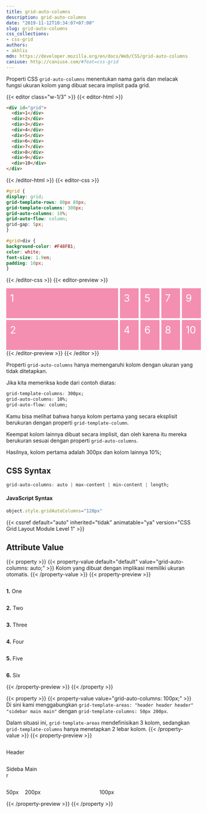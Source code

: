 ```yaml
---
title: grid-auto-columns
description: grid-auto-columns
date: "2019-11-12T10:34:07+07:00"
slug: grid-auto-columns
css_collections:
- css-grid
authors:
- akhlis
mdn: https://developer.mozilla.org/en/docs/Web/CSS/grid-auto-columns
caniuse: http://caniuse.com/#feat=css-grid
---
```


Properti CSS `grid-auto-columns` menentukan nama garis dan melacak fungsi ukuran kolom yang dibuat secara implisit pada
grid.

{{< editor class="w-1/3" >}}
{{< editor-html >}}
```html
<div id="grid">
  <div>1</div>
  <div>2</div>
  <div>3</div>
  <div>4</div>
  <div>5</div>
  <div>6</div>
  <div>7</div>
  <div>8</div>
  <div>9</div>
  <div>10</div>
</div>
```
{{< /editor-html >}}
{{< editor-css >}}
```css
#grid {
display: grid;
grid-template-rows: 80px 80px;
grid-template-columns: 300px;
grid-auto-columns: 10%;
grid-auto-flow: column;
grid-gap: 5px;
}

#grid>div {
background-color: #F48FB1;
color: white;
font-size: 1.9em;
padding: 10px;
}
```
{{< /editor-css >}}
{{< editor-preview >}}
<div id="grid">
  <div>1</div>
  <div>2</div>
  <div>3</div>
  <div>4</div>
  <div>5</div>
  <div>6</div>
  <div>7</div>
  <div>8</div>
  <div>9</div>
  <div>10</div>
</div>
{{< /editor-preview >}}
{{< /editor >}}

Properti `grid-auto-columns` hanya memengaruhi kolom dengan ukuran yang tidak ditetapkan.

Jika kita memeriksa kode dari contoh diatas:
```css
grid-template-columns: 300px;
grid-auto-columns: 10%;
grid-auto-flow: column;
```

Kamu bisa melihat bahwa hanya kolom pertama yang secara eksplisit berukuran dengan properti `grid-template-column`.

Keempat kolom lainnya dibuat secara implisit, dan oleh karena itu mereka berukuran sesuai dengan properti
`grid-auto-columns`.

Hasilnya, kolom pertama adalah 300px dan kolom lainnya 10%;

## CSS Syntax
```css
grid-auto-columns: auto | max-content | min-content | length;
```

#### JavaScript Syntax
```js
object.style.gridAutoColumns="120px"
```
{{< cssref default="auto" inherited="tidak" animatable="ya" version="CSS Grid Layout Module Level 1" >}}

## Attribute Value

{{< property >}}
{{< property-value default="default" value="grid-auto-columns: auto;" >}}
Kolom yang dibuat dengan implikasi memiliki ukuran otomatis.
{{< /property-value >}}
{{< property-preview >}}
<div class="property__example grid-auto-columns " id="grid-auto-columns-auto">
  <p class="block block--alpha text-sm bg-green-100 rounded-sm p-4"><strong>1.</strong> One</p>
  <p class="block block--beta text-sm bg-blue-100 rounded-sm p-4"><strong>2.</strong> Two</p>
  <p class="block block--pink text-sm bg-pink-100 rounded-sm p-4"><strong>3.</strong> Three</p>
  <p class="block block--yellow text-sm bg-yellow-100 rounded-sm p-4"><strong>4.</strong> Four</p>
  <p class="block block--orange text-sm bg-orange-100 rounded-sm p-4"><strong>5.</strong> Five</p>
  <p class="block block--purple text-sm bg-purple-100 rounded-sm p-4"><strong>6.</strong> Six</p>
</div>
{{< /property-preview >}}
{{< /property >}}

{{< property >}}
{{< property-value value="grid-auto-columns: 100px;" >}}
Di sini kami menggabungkan `grid-template-areas: "header header header" "sidebar main main"` dengan `grid-template-columns: 50px 200px`.

Dalam situasi ini, `grid-template-areas` mendefinisikan 3 kolom, sedangkan `grid-template-columns` hanya menetapkan 2 lebar kolom.
{{< /property-value >}}
{{< property-preview >}}
<div class="property__example grid-auto-columns " id="grid-auto-columns-100px">
  <p class="block block--alpha text-sm bg-green-100 rounded-sm p-4">Header</p>
  <p class="block block--beta text-sm bg-blue-100 rounded-sm p-4">Sidebar</p>
  <p class="block block--pink text-sm bg-pink-100 rounded-sm p-4">Main</p>
  <p class="block block--yellow text-sm bg-yellow-100 rounded-sm p-4">50px</p>
  <p class="block block--purple text-sm bg-purple-100 rounded-sm p-4">200px</p>
  <p class="block block--orange text-sm bg-orange-100 rounded-sm p-4">100px</p>
</div>
{{< /property-preview >}}
{{< /property >}}

<style type="text/css">
  #grid {
    display: grid;
    grid-template-rows: 80px 80px;
    grid-template-columns: 300px;
    grid-auto-columns: 10%;
    grid-auto-flow: column;
    grid-gap: 5px;
  }

  #grid>div {
    background-color: #F48FB1;
    color: white;
    font-size: 1.9em;
    padding: 10px;
  }

  .grid-auto-columns {
    display: grid;
    padding: 0;
  }

  #grid-auto-columns-auto {
    grid-auto-columns: auto;
  }

  #grid-auto-columns-100px {
    grid-auto-columns: 100px;
  }

  #grid-auto-columns-100px {
    grid-template-areas: "header header header""sidebar main main";
    grid-template-columns: 50px 200px;
  }

  #grid-auto-columns-100px .block--alpha {
    grid-area: header;
  }

  #grid-auto-columns-100px .block--beta {
    grid-area: sidebar;
  }

  #grid-auto-columns-100px .block--pink {
    grid-area: main;
  }
</style>